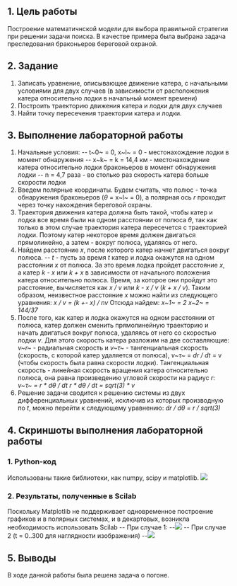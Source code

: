 ## 1. Цель работы ##
Построение математичнской модели для выбора правильной стратегии при решении задачи поиска. В качестве примера была выбрана задача преследования браконьеров береговой охраной.
## 2. Задание ##
1. Записать уравнение, описывающее движение катера, с начальными условиями для двух случаев (в зависимости от расположения катера относительно лодки в начальный момент времени)
2. Построить траекторию движения катера и лодки для двух случаев
3. Найти точку пересечения траектории катера и лодки.
## 3. Выполнение лабораторной работы ##
1. Начальные условия:
-- t~0~ = 0,  x~l~ = 0 - местонахождение лодки в момент обнаружения
-- х~k~ = k =  14,4 км - местонахождение катера относительно лодки браконьеров в момент обнаружения лодки
-- n = 4,7 раза - во столько раз скорость катера больше скорости лодки
2. Введем полярные координаты. Будем считать, что полюс - точка обнаружения браконьеров (*θ* = x~l~ = 0), а полярная ось *r* проходит через точку нахождения береговой охраны. 
3. Траектория движения катера должна быть такой, чтобы катер и лодка все время были на одном расстоянии от полюса *θ*, так как только в этом случае траектория катера пересечется с траекторией лодки. 
Поэтому катер некоторое время должен двигаться прямолинейно, а затем - вокруг полюса, удаляясь от него.
4. Найдем расстояние *х*, после которого катер начнет двигаться вокруг полюса. 
-- *t* - пусть за время *t* катер и лодка окажутся на одном расстоянии *х* от полюса. За это время лодка пройдет расстояние *x*, а катер *k - x* или *k + x* в зависимости от начального положения катера относительно полюса. Время, за которое они пройдут это расстояние, вычисляется как *x / v* или *k - x / v* (*k + x / v*). Таким образом, неизвестное расстояние *x* можно найти из следующего уравнения:
*x / v = (k +- x) / nv*
Отсюда найдем:
*х~1~ = 2*
*х~2~ = 144/37*
5. После того, как катер и лодка окажутся на одном расстоянии от полюса, катер должен сменить прямолинейную траекторию и начать двигаться вокруг полюса, удаляясь от него со скоростью лодки *v*. Для этого скорость катера разложим на две составляющие:
*v~r~* - радиальная скорость и *v~τ~* - тангенциальная скорость (скорость, с которой катер удаляется от полюса), *v~τ~* = *dr / dt* = v (чтобы скорость была равна скорости лодки).
Тангенциальная скорость - линейная скорость вращения катера относительно полюса, она равна произведению угловой скорости на радиус *r*:
*v~τ~ = r * dθ / dt*
*r * dθ / dt = sqrt(3) * v*
6. Решение задачи сводится к решению системы из двух дифференциальных уравнений, исключив из которых производную по *t*, можно перейти к следующему уравнению:
*dr / dθ = r / sqrt(3)*

## 4. Скриншоты выполнения лабораторной работы ##
### 1. Python-код
Использованы такие библиотеки, как numpy, scipy и matplotlib.
![](https://i.ibb.co/cJvZtyH/35.png)
### 2. Результаты, полученные в Scilab 
Поскольку Matplotlib не поддерживает одновременное построение графиков и в полярных системах, и в декартовых, возникла необходимость использовать Scilab
-- При случае 1:
--![](https://i.ibb.co/6RfpHsX/37.png)
-- При случае 2 (t = 0..300 для наглядности изображения)
--![](https://i.ibb.co/VphhXFY/36.png)
## 5. Выводы ##
В ходе данной работы была решена задача о погоне.



    


